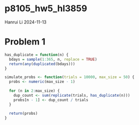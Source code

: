 p8105_hw5_hl3859
================
Hanrui Li
2024-11-13

# Problem 1

``` r
has_duplicate = function(n) {
  bdays = sample(1:365, n, replace = TRUE) 
  return(any(duplicated(bdays))) 
}

simulate_probs <- function(trials = 10000, max_size = 50) {
  probs <- numeric(max_size - 1)
  
  for (n in 2:max_size) {
    dup_count <- sum(replicate(trials, has_duplicate(n)))
    probs[n - 1] <- dup_count / trials
  }
  
  return(probs)
}
```
